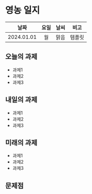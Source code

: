 # 영농 일지

|    날짜    | 요일 | 날씨 |  비고  |
| :--------: | :--: | :--: | :----: |
| 2024.01.01 |  월  | 맑음 | 템플릿 |



## 오늘의 과제

- 과제1
- 과제2
- 과제3



## 내일의 과제

- 과제1
- 과제2
- 과제3



## 미래의 과제

- 과제1
- 과제2
- 과제3





## 문제점

